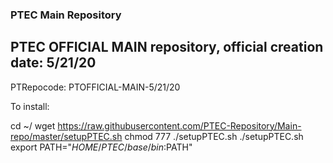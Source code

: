 ### PTEC Main Repository&nbsp;
PTEC OFFICIAL MAIN repository, official creation date: 5/21/20
---
PTRepocode: PTOFFICIAL-MAIN-5/21/20


To install:

cd ~/
wget https://raw.githubusercontent.com/PTEC-Repository/Main-repo/master/setupPTEC.sh
chmod 777 ./setupPTEC.sh
./setupPTEC.sh
export PATH="$HOME/PTEC/base/bin:$PATH"
